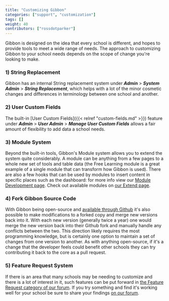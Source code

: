 ```yaml
---
title: "Customizing Gibbon"
categories: ["support", "customization"]
tags: []
weight: 40
contributors: ["rossdotparker"]
---
```


Gibbon is designed on the idea that every school is different, and hopes to provide tools to meet a wide range of needs. The approach to customizing Gibbon to your school needs depends on the scope of change you're looking to make.

### 1) String Replacement

Gibbon has an internal String replacement system under ___Admin___ > ___System Admin___ > ___String Replacement___, which helps with a lot of the minor cosmetic changes and differences in terminology between one school and another.

### 2) User Custom Fields

The built-in [User Custom Fields]({{< relref "custom-fields.md" >}}) feature under ___Admin___ > ___User Admin___ > ___Manage User Custom Fields___ allows a fair amount of flexibility to add data a school needs.

### 3) Module System

Beyond the built-in tools, Gibbon's Module system allows you to extend the system quite considerably. A module can be anything from a few pages to a whole new set of tools and table data (the Free Learning module is a great example of a single module that can transform how Gibbon is used). There are also a few hooks that can be used by modules to insert content in specific places such as the dashboard: for more info view our [Module Development page](). Check out available modules on [our Extend page](https://gibbonedu.org/extend).

### 4) Fork Gibbon Source Code

With Gibbon being open-source and [available through Github](https://github.com/GibbonEdu/core) it's also possible to make modifications to a forked copy and merge new versions back into it. With each new version (generally twice a year) one would merge the new version back into their Github fork and manually handle any conflicts between the two. This direction likely requires the most programming knowledge, but is certainly one option to maintain a set of changes from one version to another. As with anything open-source, if it's a change that the developer feels could benefit other schools they can try contributing it back to the core as a pull request.

### 5) Feature Request System

If there is an area that many schools may be needing to customize and there is a lot of interest in it, such features can be put forward in [the Feature Request category of our forum](https://ask.gibbonedu.org/categories/feature-requests). If you try something and find it's working well for your school be sure to share your findings [on our forum](https://ask.gibbonedu.org).
